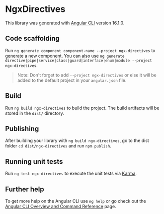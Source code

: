 # NgxDirectives

This library was generated with [Angular CLI](https://github.com/angular/angular-cli) version 16.1.0.

## Code scaffolding

Run `ng generate component component-name --project ngx-directives` to generate a new component. You can also use `ng generate directive|pipe|service|class|guard|interface|enum|module --project ngx-directives`.
> Note: Don't forget to add `--project ngx-directives` or else it will be added to the default project in your `angular.json` file. 

## Build

Run `ng build ngx-directives` to build the project. The build artifacts will be stored in the `dist/` directory.

## Publishing

After building your library with `ng build ngx-directives`, go to the dist folder `cd dist/ngx-directives` and run `npm publish`.

## Running unit tests

Run `ng test ngx-directives` to execute the unit tests via [Karma](https://karma-runner.github.io).

## Further help

To get more help on the Angular CLI use `ng help` or go check out the [Angular CLI Overview and Command Reference](https://angular.io/cli) page.
